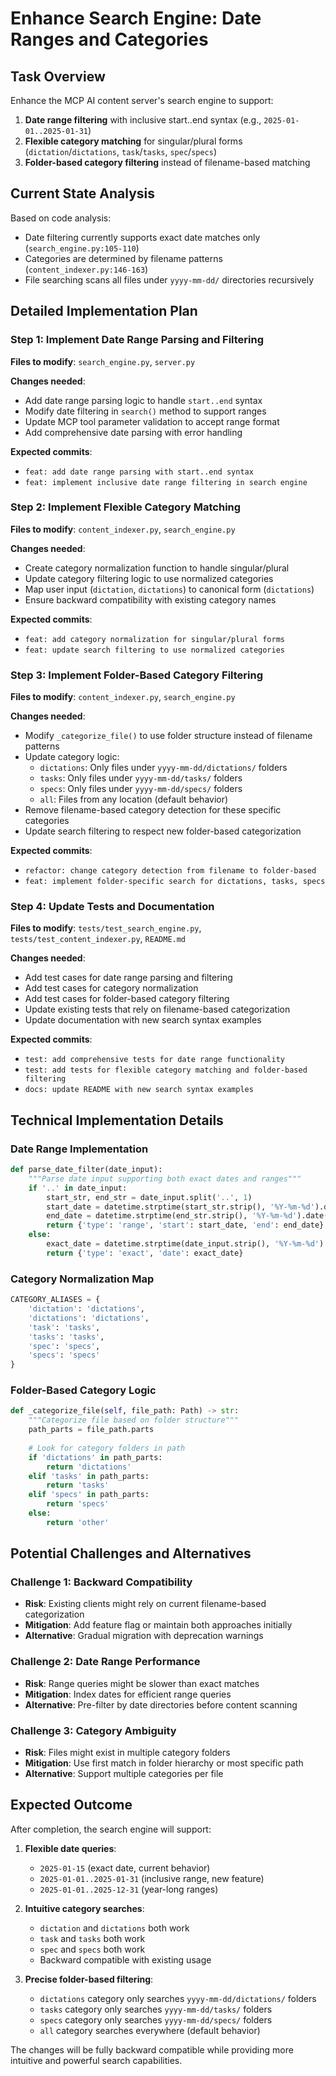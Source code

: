 # Enhance Search Engine: Date Ranges and Categories

## Task Overview

Enhance the MCP AI content server's search engine to support:
1. **Date range filtering** with inclusive start..end syntax (e.g., `2025-01-01..2025-01-31`)
2. **Flexible category matching** for singular/plural forms (`dictation`/`dictations`, `task`/`tasks`, `spec`/`specs`)
3. **Folder-based category filtering** instead of filename-based matching

## Current State Analysis

Based on code analysis:
- Date filtering currently supports exact date matches only (`search_engine.py:105-110`)
- Categories are determined by filename patterns (`content_indexer.py:146-163`)
- File searching scans all files under `yyyy-mm-dd/` directories recursively

## Detailed Implementation Plan

### Step 1: Implement Date Range Parsing and Filtering
**Files to modify**: `search_engine.py`, `server.py`

**Changes needed**:
- Add date range parsing logic to handle `start..end` syntax
- Modify date filtering in `search()` method to support ranges
- Update MCP tool parameter validation to accept range format
- Add comprehensive date parsing with error handling

**Expected commits**:
- `feat: add date range parsing with start..end syntax`
- `feat: implement inclusive date range filtering in search engine`

### Step 2: Implement Flexible Category Matching
**Files to modify**: `content_indexer.py`, `search_engine.py`

**Changes needed**:
- Create category normalization function to handle singular/plural
- Update category filtering logic to use normalized categories
- Map user input (`dictation`, `dictations`) to canonical form (`dictations`)
- Ensure backward compatibility with existing category names

**Expected commits**:
- `feat: add category normalization for singular/plural forms`
- `feat: update search filtering to use normalized categories`

### Step 3: Implement Folder-Based Category Filtering
**Files to modify**: `content_indexer.py`, `search_engine.py`

**Changes needed**:
- Modify `_categorize_file()` to use folder structure instead of filename patterns
- Update category logic:
  - `dictations`: Only files under `yyyy-mm-dd/dictations/` folders
  - `tasks`: Only files under `yyyy-mm-dd/tasks/` folders
  - `specs`: Only files under `yyyy-mm-dd/specs/` folders
  - `all`: Files from any location (default behavior)
- Remove filename-based category detection for these specific categories
- Update search filtering to respect new folder-based categorization

**Expected commits**:
- `refactor: change category detection from filename to folder-based`
- `feat: implement folder-specific search for dictations, tasks, specs`

### Step 4: Update Tests and Documentation
**Files to modify**: `tests/test_search_engine.py`, `tests/test_content_indexer.py`, `README.md`

**Changes needed**:
- Add test cases for date range parsing and filtering
- Add test cases for category normalization
- Add test cases for folder-based category filtering
- Update existing tests that rely on filename-based categorization
- Update documentation with new search syntax examples

**Expected commits**:
- `test: add comprehensive tests for date range functionality`
- `test: add tests for flexible category matching and folder-based filtering`
- `docs: update README with new search syntax examples`

## Technical Implementation Details

### Date Range Implementation
```python
def parse_date_filter(date_input):
    """Parse date input supporting both exact dates and ranges"""
    if '..' in date_input:
        start_str, end_str = date_input.split('..', 1)
        start_date = datetime.strptime(start_str.strip(), '%Y-%m-%d').date()
        end_date = datetime.strptime(end_str.strip(), '%Y-%m-%d').date()
        return {'type': 'range', 'start': start_date, 'end': end_date}
    else:
        exact_date = datetime.strptime(date_input.strip(), '%Y-%m-%d').date()
        return {'type': 'exact', 'date': exact_date}
```

### Category Normalization Map
```python
CATEGORY_ALIASES = {
    'dictation': 'dictations',
    'dictations': 'dictations',
    'task': 'tasks', 
    'tasks': 'tasks',
    'spec': 'specs',
    'specs': 'specs'
}
```

### Folder-Based Category Logic
```python
def _categorize_file(self, file_path: Path) -> str:
    """Categorize file based on folder structure"""
    path_parts = file_path.parts
    
    # Look for category folders in path
    if 'dictations' in path_parts:
        return 'dictations'
    elif 'tasks' in path_parts:
        return 'tasks'  
    elif 'specs' in path_parts:
        return 'specs'
    else:
        return 'other'
```

## Potential Challenges and Alternatives

### Challenge 1: Backward Compatibility
- **Risk**: Existing clients might rely on current filename-based categorization
- **Mitigation**: Add feature flag or maintain both approaches initially
- **Alternative**: Gradual migration with deprecation warnings

### Challenge 2: Date Range Performance
- **Risk**: Range queries might be slower than exact matches
- **Mitigation**: Index dates for efficient range queries
- **Alternative**: Pre-filter by date directories before content scanning

### Challenge 3: Category Ambiguity
- **Risk**: Files might exist in multiple category folders
- **Mitigation**: Use first match in folder hierarchy or most specific path
- **Alternative**: Support multiple categories per file

## Expected Outcome

After completion, the search engine will support:

1. **Flexible date queries**:
   - `2025-01-15` (exact date, current behavior)
   - `2025-01-01..2025-01-31` (inclusive range, new feature)
   - `2025-01-01..2025-12-31` (year-long ranges)

2. **Intuitive category searches**:
   - `dictation` and `dictations` both work
   - `task` and `tasks` both work  
   - `spec` and `specs` both work
   - Backward compatible with existing usage

3. **Precise folder-based filtering**:
   - `dictations` category only searches `yyyy-mm-dd/dictations/` folders
   - `tasks` category only searches `yyyy-mm-dd/tasks/` folders
   - `specs` category only searches `yyyy-mm-dd/specs/` folders
   - `all` category searches everywhere (default behavior)

The changes will be fully backward compatible while providing more intuitive and powerful search capabilities.